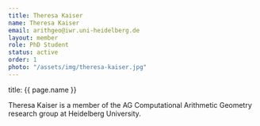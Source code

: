 ```yaml
---
title: Theresa Kaiser
name: Theresa Kaiser
email: arithgeo@iwr.uni-heidelberg.de
layout: member
role: PhD Student
status: active
order: 1
photo: "/assets/img/theresa-kaiser.jpg"
---
```

title: {{ page.name }}

Theresa Kaiser is a member of the AG Computational Arithmetic Geometry research group at Heidelberg University.